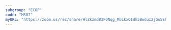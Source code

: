 ```yaml
---
subgroup: "ECOP"
code: "MS07"
myURL: "https://zoom.us/rec/share/HlZkzmd83FONqg_MbLkxOIdk5BwduI2jGu5E8xEPv12itjGaTmcQWk6MAFUTUdv6.8WvgG1-BUASum94J?startTime=1623769949000"
---
```

